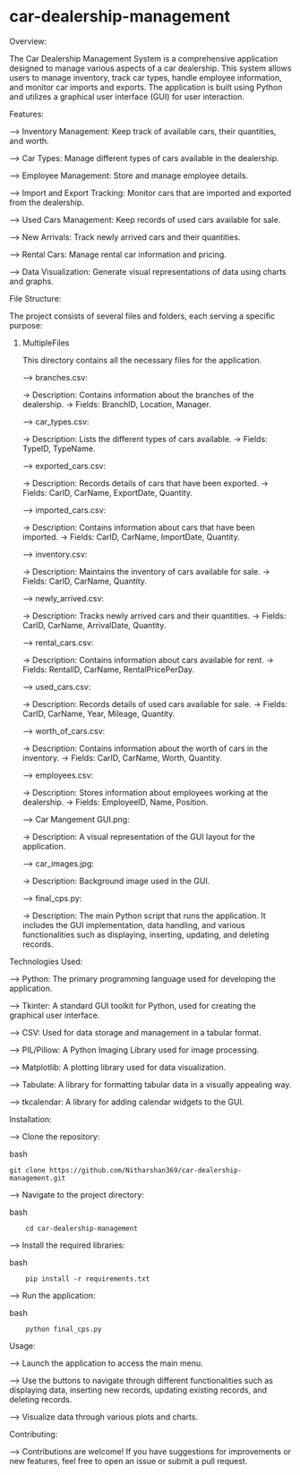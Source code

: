 # car-dealership-management

Overview:
  
  The Car Dealership Management System is a comprehensive application designed to manage various aspects of a car dealership. This system allows users to manage inventory, track car types, handle employee information, and monitor car imports and exports. The application is built using Python and utilizes a graphical user interface (GUI) for user interaction.

Features:

  --> Inventory Management: Keep track of available cars, their quantities, and worth.
  
  --> Car Types: Manage different types of cars available in the dealership.
  
  --> Employee Management: Store and manage employee details.
  
  --> Import and Export Tracking: Monitor cars that are imported and exported from the dealership.
  
  --> Used Cars Management: Keep records of used cars available for sale.
  
  --> New Arrivals: Track newly arrived cars and their quantities.
  
  --> Rental Cars: Manage rental car information and pricing.
  
  --> Data Visualization: Generate visual representations of data using charts and graphs.
  
  
File Structure:

  The project consists of several files and folders, each serving a specific purpose:
  
  1. MultipleFiles

     This directory contains all the necessary files for the application.
     
     --> branches.csv:

       -> Description: Contains information about the branches of the dealership.
       -> Fields: BranchID, Location, Manager.
     

     --> car_types.csv:
     
       -> Description: Lists the different types of cars available.
       -> Fields: TypeID, TypeName.
     

     --> exported_cars.csv:
     
       -> Description: Records details of cars that have been exported.
       -> Fields: CarID, CarName, ExportDate, Quantity.
     

     --> imported_cars.csv:
     
       -> Description: Contains information about cars that have been imported.
       -> Fields: CarID, CarName, ImportDate, Quantity.


     --> inventory.csv:
     
       -> Description: Maintains the inventory of cars available for sale.
       -> Fields: CarID, CarName, Quantity.


     --> newly_arrived.csv:
     
       -> Description: Tracks newly arrived cars and their quantities.
       -> Fields: CarID, CarName, ArrivalDate, Quantity.


     --> rental_cars.csv:
     
       -> Description: Contains information about cars available for rent.
       -> Fields: RentalID, CarName, RentalPricePerDay.


     --> used_cars.csv:
     
       -> Description: Records details of used cars available for sale.
       -> Fields: CarID, CarName, Year, Mileage, Quantity.


     --> worth_of_cars.csv:
     
       -> Description: Contains information about the worth of cars in the inventory.
       -> Fields: CarID, CarName, Worth, Quantity.
     

     --> employees.csv:
     
       -> Description: Stores information about employees working at the dealership.
       -> Fields: EmployeeID, Name, Position.


     --> Car Mangement GUI.png:
     
       -> Description: A visual representation of the GUI layout for the application.
     

     --> car_images.jpg:
     
       -> Description: Background image used in the GUI.
       

     --> final_cps.py:
     
       -> Description: The main Python script that runs the application. It includes the GUI implementation, data handling, and various functionalities such as displaying, inserting, updating, and deleting                              records.


Technologies Used:

--> Python: The primary programming language used for developing the application.

--> Tkinter: A standard GUI toolkit for Python, used for creating the graphical user interface.

--> CSV: Used for data storage and management in a tabular format.

--> PIL/Pillow: A Python Imaging Library used for image processing.

--> Matplotlib: A plotting library used for data visualization.

--> Tabulate: A library for formatting tabular data in a visually appealing way.

--> tkcalendar: A library for adding calendar widgets to the GUI.


Installation:

--> Clone the repository:

  bash
  
    git clone https://github.com/Nitharshan369/car-dealership-management.git
        

--> Navigate to the project directory:

  bash
  
        cd car-dealership-management


--> Install the required libraries:
    
  bash
  
        pip install -r requirements.txt


--> Run the application:

  bash
  
        python final_cps.py


Usage:

--> Launch the application to access the main menu.

--> Use the buttons to navigate through different functionalities such as displaying data, inserting new records, updating existing records, and deleting records.

--> Visualize data through various plots and charts.


Contributing:

--> Contributions are welcome! If you have suggestions for improvements or new features, feel free to open an issue or submit a pull request.
